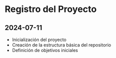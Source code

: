 # Registro del Proyecto

## 2024-07-11
- Inicialización del proyecto
- Creación de la estructura básica del repositorio
- Definición de objetivos iniciales
